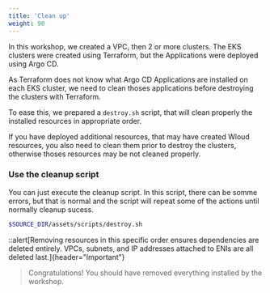 ```yaml
---
title: 'Clean up'
weight: 90
---
```



In this workshop, we created a VPC, then 2 or more clusters. The EKS clusters were created using Terraform, but the Applications were deployed using Argo CD.

As Terraform does not know what Argo CD Applications are installed on each EKS cluster, we need to clean thoses applications before destroying the clusters with Terraform.

To ease this, we prepared a `destroy.sh` script, that will clean properly the installed resources in appropriate order.

If you have deployed additional resources, that may have created Wloud resources, you also need to clean them prior to destroy the clusters, otherwise thoses resources may be not cleaned properly.

### Use the cleanup script

You can just execute the cleanup script. In this script, there can be somme errors, but that is normal and the script will repeat some of the actions until normally cleanup sucess.

```bash
$SOURCE_DIR/assets/scripts/destroy.sh 
```


::alert[Removing resources in this specific order ensures dependencies are deleted entirely.  VPCs, subnets, and IP addresses attached to ENIs are all deleted last.]{header="Important"}


> Congratulations! You should have removed everything installed by the workshop.